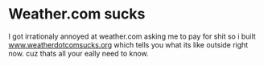 # Weather.com sucks
I got irrationaly annoyed at weather.com asking me to pay for shit so i built www.weatherdotcomsucks.org which tells you what its like outside right now. cuz thats all your eally need to know.
